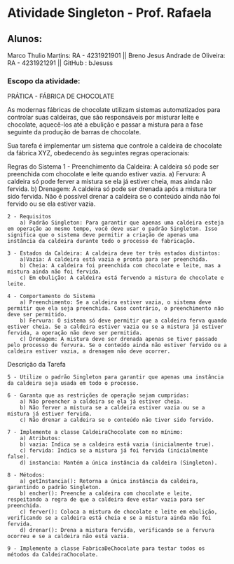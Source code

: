 # Atividade Singleton - Prof. Rafaela
## Alunos:
  Marco Thulio Martins: RA - 4231921901 ||
  Breno Jesus Andrade de Oliveira: RA - 4231921291 ||
  GitHub : bJesuss
### Escopo da atividade:
  PRÁTICA - FÁBRICA DE CHOCOLATE

As modernas fábricas de chocolate utilizam sistemas automatizados para controlar suas caldeiras, que são responsáveis por misturar leite e chocolate, aquecê-los até a ebulição e passar a mistura para a fase seguinte da produção de barras de chocolate.

Sua tarefa é implementar um sistema que controle a caldeira de chocolate da fábrica XYZ, obedecendo às seguintes regras operacionais:

Regras do Sistema
	1 - Preenchimento da Caldeira: A caldeira só pode ser preenchida com chocolate e leite quando estiver vazia.
		a) Fervura: A caldeira só pode ferver a mistura se ela já estiver cheia, mas ainda não fervida.
		b) Drenagem: A caldeira só pode ser drenada após a mistura ter sido fervida. Não é possível drenar a caldeira se o conteúdo ainda não foi fervido ou se ela estiver vazia.

	2 - Requisitos
		a) Padrão Singleton: Para garantir que apenas uma caldeira esteja em operação ao mesmo tempo, você deve usar o padrão Singleton. Isso significa que o sistema deve permitir a criação de apenas uma instância da caldeira durante todo o processo de fabricação.

	3 - Estados da Caldeira: A caldeira deve ter três estados distintos:
		a)Vazia: A caldeira está vazia e pronta para ser preenchida.
		b) Cheia: A caldeira foi preenchida com chocolate e leite, mas a mistura ainda não foi fervida.
		c) Em ebulição: A caldeira está fervendo a mistura de chocolate e leite.

	4 - Comportamento do Sistema
		a) Preenchimento: Se a caldeira estiver vazia, o sistema deve permitir que ela seja preenchida. Caso contrário, o preenchimento não deve ser permitido.
		b) Fervura: O sistema só deve permitir que a caldeira ferva quando estiver cheia. Se a caldeira estiver vazia ou se a mistura já estiver fervida, a operação não deve ser permitida.
		c) Drenagem: A mistura deve ser drenada apenas se tiver passado pelo processo de fervura. Se o conteúdo ainda não estiver fervido ou a caldeira estiver vazia, a drenagem não deve ocorrer.
Descrição da Tarefa

	5 - Utilize o padrão Singleton para garantir que apenas uma instância da caldeira seja usada em todo o processo.

	6 - Garanta que as restrições de operação sejam cumpridas:
		a) Não preencher a caldeira se ela já estiver cheia.
		b) Não ferver a mistura se a caldeira estiver vazia ou se a mistura já estiver fervida.
		c) Não drenar a caldeira se o conteúdo não tiver sido fervido.

	7 - Implemente a classe CaldeiraChocolate com no mínimo:
		a) Atributos:
		b) vazia: Indica se a caldeira está vazia (inicialmente true).
		c) fervida: Indica se a mistura já foi fervida (inicialmente false).
		d) instancia: Mantém a única instância da caldeira (Singleton).

	8 - Métodos:
		a) getInstancia(): Retorna a única instância da caldeira, garantindo o padrão Singleton.
		b) encher(): Preenche a caldeira com chocolate e leite, respeitando a regra de que a caldeira deve estar vazia para ser preenchida.
		c) ferver(): Coloca a mistura de chocolate e leite em ebulição, verificando se a caldeira está cheia e se a mistura ainda não foi fervida.
		d) drenar(): Drena a mistura fervida, verificando se a fervura ocorreu e se a caldeira não está vazia.

	9 - Implemente a classe FabricaDeChocolate para testar todos os métodos da CaldeiraChocolate.
